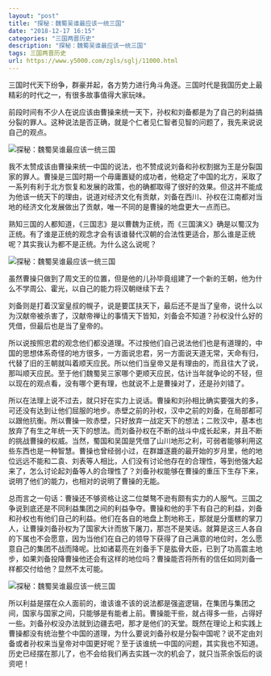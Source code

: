 ```yaml
---
layout: "post"
title: "探秘：魏蜀吴谁最应该一统三国"
date: "2018-12-17 16:15"
categories: "三国两晋历史"
description: "探秘：魏蜀吴谁最应该一统三国"
tags: 三国两晋历史
url: https://www.y5000.com/zgls/sglj/11000.html
---
```






三国时代天下纷争，群豪并起，各方势力进行角斗角逐。三国时代是我国历史上最精彩的时代之一，有很多故事值得大家玩味。

前段时间有不少人在说应该由曹操来统一天下，孙权和刘备都是为了自己的利益搞分裂的罪人。这种说法是否正确，就是个仁者见仁智者见智的问题了，我先来说说自己的观点。

![探秘：魏蜀吴谁最应该一统三国](/uploads/allimg/170117/6-1F11F93203633.JPG)

我不太赞成该由曹操来统一中国的说法，也不赞成说刘备和孙权割据为王是分裂国家的罪人。曹操是三国时期一个毋庸置疑的成功者，他稳定了中国的北方，采取了一系列有利于北方恢复和发展的政策，也的确都取得了很好的效果。但这并不能成为他该一统天下的理由，说道对经济文化有贡献，刘备在西川、孙权在江南都对当地的经济文化发展做出了贡献，唯一不同的是曹操的地盘更大一点而已。

熟知三国的人都知道，《三国志》是以曹魏为正统，而《三国演义》确是以蜀汉为正统。有了谁是正统的观念才会有该谁替代汉朝的合法性更适合，那么谁是正统呢？其实我认为都不是正统。为什么这么说呢？

![探秘：魏蜀吴谁最应该一统三国](/uploads/allimg/170117/6-1F11F93231S1.JPG)

虽然曹操只做到了周文王的位置，但是他的儿孙毕竟组建了一个新的王朝，他为什么不学周公、霍光，以自己的能力将汉朝继续下去？

刘备则是打着汉室皇叔的幌子，说是要匡扶天下，最后还不是当了皇帝，说什么以为汉献帝被杀害了，汉献帝禅让的事情天下皆知，刘备会不知道？孙权没什么好的凭借，但最后也是当了皇帝的。

所以说按照忠君的观念他们都没道理。不过按他们自己说法他们也是有道理的，中国的思想体系奇怪的地方很多，一方面说忠君，另一方面说天道无常，天命有归，代替了旧的王朝就叫着顺天应民。所以他们当皇帝又是有理由的，而且往大了说，那叫顺天应民。至于他们魏蜀吴三家哪个更顺天应民，估计当年就争论的不轻，但以现在的观点看，没有哪个更有理，也就说不上是曹操对了，还是孙刘错了。

所以在法理上说不过去，就只好在实力上说话。曹操和刘孙相比确实要强大的多，可还没有达到让他们屈服的地步。赤壁之前的孙权，汉中之前的刘备，在局部都可以跟他抗衡。所以曹操一败赤壁，只好放弃一战定天下的想法；二败汉中，基本也放弃了有生之年统一天下的想法。而刘备孙权在不断的战斗中成长起来，并且不断的挑战曹操的权威。当然，蜀国和吴国是凭借了山川地形之利，可弱者能够利用这些东西也是一种智慧。曹操也曾经弱小过，在群雄逐鹿的最开始的岁月里，他的地位远远不能和二袁、刘表等人相比，人们没有讨论他存在的合理性，等到他强大起来了，怎么讨论起刘备等人的合理性了？刘备孙权能够在曹操的重压下生存下来，说明了他们的能力，也相对的说明了曹操的无能。

总而言之一句话：曹操还不够资格让这二位桀骜不逊有颇有实力的人服气。三国之争说到底还是不同利益集团之间的利益争夺。曹操和他的手下有自己的利益，刘备和孙权也有他们自己的利益。他们在各自的地盘上割地称王，那就是分蛋糕的掌刀人，让曹操刘备孙权为了国家大计而放下屠刀，那岂不是笑话。就算是这三人各自的下属也不会愿意，因为当他们在自己的领导下获得了自己满意的地位时，怎么愿意自己的集团不战而降呢。比如诸葛亮在刘备手下是肱骨大臣，已到了功高震主地步，如果刘备投降曹操他还会有这样的地位吗？曹操能否将所有的信任如同刘备一样都交付给他？显然不太可能。

![探秘：魏蜀吴谁最应该一统三国](/uploads/allimg/170117/6-1F11F933044N.JPG)

所以利益是摆在众人面前的，谁该谁不该的说法都是强盗逻辑，在集团与集团之间，国家与国家之间，只能够是有能者上前。曹操能干些，就占得多一些，占得好一些。刘备孙权没办法就到边疆去吧，那才是他们的天堂。既然在理论上和实践上曹操都没有统治整个中国的道理，为什么要说刘备孙权是分裂中国呢？说不定由刘备或者孙权来当皇帝对中国更好呢？至于该谁统一中国的问题，其实我也不知道。历史已经摆在那儿了，也不会给我们再去实践一次的机会了，就只当茶余饭后的谈资吧！
